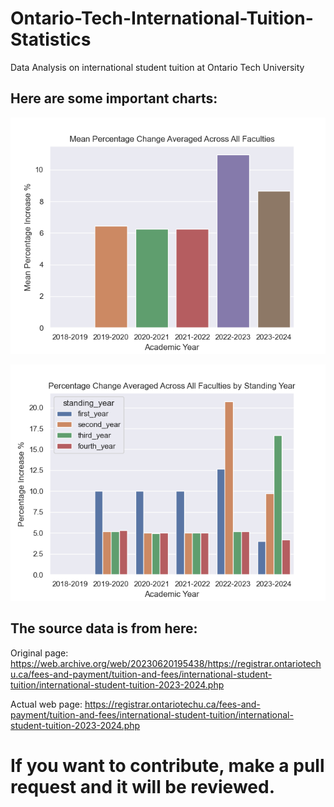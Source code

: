 # Ontario-Tech-International-Tuition-Statistics
Data Analysis on international student tuition at Ontario Tech University

## Here are some important charts:
![Average Tuition increase across all years](/figures/avg_avg_pct.png)

![Average Tuition increase based on standing year](/figures/avg_pct_standing_year.png)

## The source data is from here:
  Original page:
  https://web.archive.org/web/20230620195438/https://registrar.ontariotechu.ca/fees-and-payment/tuition-and-fees/international-student-tuition/international-student-tuition-2023-2024.php
  
  Actual web page:
  https://registrar.ontariotechu.ca/fees-and-payment/tuition-and-fees/international-student-tuition/international-student-tuition-2023-2024.php

# If you want to contribute, make a pull request and it will be reviewed.
